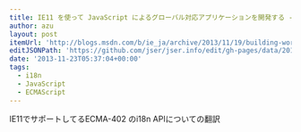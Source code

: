 ```yaml
---
title: IE11 を使って JavaScript によるグローバル対応アプリケーションを開発する - IEBlog 日本語 - Site Home - MSDN Blogs
author: azu
layout: post
itemUrl: 'http://blogs.msdn.com/b/ie_ja/archive/2013/11/19/building-world-ready-applications-in-javascript-using-ie11.aspx'
editJSONPath: 'https://github.com/jser/jser.info/edit/gh-pages/data/2013/11/index.json'
date: '2013-11-23T05:37:04+00:00'
tags:
  - i18n
  - JavaScript
  - ECMAScript
---
```

IE11でサポートしてるECMA-402 のi18n APIについての翻訳
